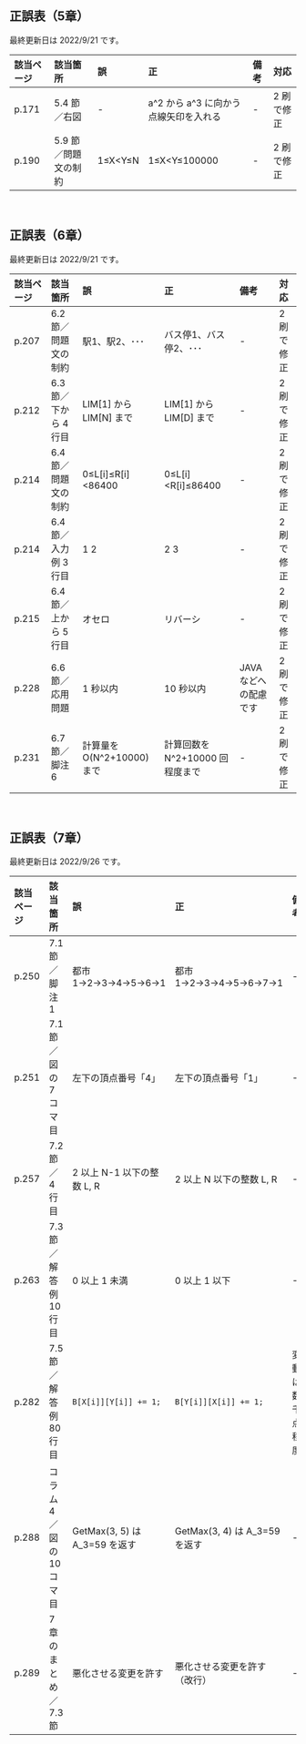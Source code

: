## 正誤表（5章）
最終更新日は 2022/9/21 です。

| **該当ページ** | **該当箇所** | **誤** | **正** | **備考** | **対応** |
|:---|:---|:---|:---|:---|:---|
| p.171 | 5.4 節／右図 | - | a^2 から a^3 に向かう点線矢印を入れる | - | 2 刷で修正 |
| p.190 | 5.9 節／問題文の制約 | 1≤X<Y≤N | 1≤X<Y≤100000 | - | 2 刷で修正 |

<br />

## 正誤表（6章）
最終更新日は 2022/9/21 です。

| **該当ページ** | **該当箇所** | **誤** | **正** | **備考** | **対応** |
|:---|:---|:---|:---|:---|:---|
| p.207 | 6.2 節／問題文の制約 | 駅1、駅2、･･･ | バス停1、バス停2、･･･ | - | 2 刷で修正 |
| p.212 | 6.3 節／下から 4 行目 | LIM[1] から LIM[N] まで | LIM[1] から LIM[D] まで | - | 2 刷で修正 |
| p.214 | 6.4 節／問題文の制約 | 0≤L[i]≤R[i]<86400 | 0≤L[i]<R[i]≤86400 | - | 2 刷で修正 |
| p.214 | 6.4 節／入力例 3 行目 | 1 2 | 2 3 | - | 2 刷で修正 |
| p.215 | 6.4 節／上から 5 行目 | オセロ | リバーシ | - | 2 刷で修正 |
| p.228 | 6.6 節／応用問題 | 1 秒以内 | 10 秒以内 | JAVA などへの配慮です | 2 刷で修正 |
| p.231 | 6.7 節／脚注 6 | 計算量を O(N^2+10000) まで | 計算回数を N^2+10000 回程度まで | - | 2 刷で修正 |

<br />

## 正誤表（7章）
最終更新日は 2022/9/26 です。

| **該当ページ** | **該当箇所** | **誤** | **正** | **備考** | **対応** |
|:---|:---|:---|:---|:---|:---|
| p.250 | 7.1 節／脚注 1 | 都市 1→2→3→4→5→6→1 | 都市 1→2→3→4→5→6→7→1 | - | 2 刷で修正 |
| p.251 | 7.1 節／図の 7 コマ目 | 左下の頂点番号「4」 | 左下の頂点番号「1」 | - | 2 刷で修正 |
| p.257 | 7.2 節／4 行目 | 2 以上 N-1 以下の整数 L, R | 2 以上 N 以下の整数 L, R | - | 2 刷で修正 |
| p.263 | 7.3 節／解答例 10 行目 | 0 以上 1 未満 | 0 以上 1 以下 | - | 2 刷で修正 |
| p.282 | 7.5 節／解答例 80 行目 | <code>B[X[i]][Y[i]] += 1;</code> | <code>B[Y[i]][X[i]] += 1;</code> | 変動は数千点程度 | 2 刷で修正 |
| p.288 | コラム 4／図の 10 コマ目 | GetMax(3, 5) は A_3=59 を返す | GetMax(3, 4) は A_3=59 を返す | - | 2 刷で修正 |
| p.289 | 7 章のまとめ／7.3 節 | 悪化させる変更を許す | 悪化させる変更を許す（改行） | - | 2 刷で修正 |
